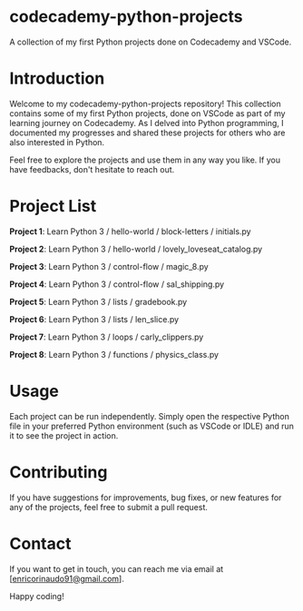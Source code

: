 # codecademy-python-projects
A collection of my first Python projects done on Codecademy and VSCode.

# Introduction
Welcome to my codecademy-python-projects repository! This collection contains some of my first Python projects, done on VSCode as part of my learning journey on Codecademy. As I delved into Python programming, I documented my progresses and shared these projects for others who are also interested in Python.

Feel free to explore the projects and use them in any way you like. If you have feedbacks, don't hesitate to reach out.

# Project List
**Project 1**: Learn Python 3 / hello-world / block-letters / initials.py

**Project 2**: Learn Python 3 / hello-world / lovely_loveseat_catalog.py

**Project 3**: Learn Python 3 / control-flow / magic_8.py

**Project 4**: Learn Python 3 / control-flow / sal_shipping.py

**Project 5**: Learn Python 3 / lists / gradebook.py

**Project 6**: Learn Python 3 / lists / len_slice.py

**Project 7**: Learn Python 3 / loops / carly_clippers.py

**Project 8**: Learn Python 3 / functions / physics_class.py

# Usage
Each project can be run independently. Simply open the respective Python file in your preferred Python environment (such as VSCode or IDLE) and run it to see the project in action.

# Contributing
If you have suggestions for improvements, bug fixes, or new features for any of the projects, feel free to submit a pull request.

# Contact
If you want to get in touch, you can reach me via email at [enricorinaudo91@gmail.com].

Happy coding!
